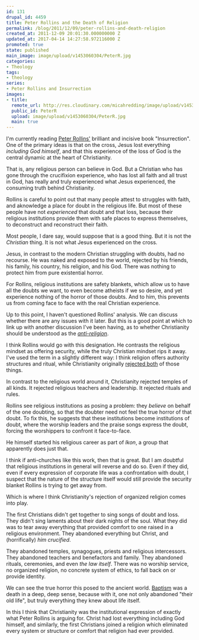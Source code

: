 ```yaml
---
id: 131
drupal_id: 4459
title: Peter Rollins and the Death of Religion
permalink: /blog/2011/12/09/peter-rollins-and-death-religion
created_at: 2011-12-09 20:01:30.000000000 Z
updated_at: 2017-04-14 14:27:58.972116000 Z
promoted: true
state: published
main_image: image/upload/v1453060304/PeterR.jpg
categories:
- Theology
tags:
- theology
series:
- Peter Rollins and Insurrection
images:
- title: 
  remote_url: http://res.cloudinary.com/micahredding/image/upload/v1453060304/PeterR.jpg
  public_id: PeterR
  upload: image/upload/v1453060304/PeterR.jpg
  main: true
---
```

I'm currently reading [Peter Rollins'](http://peterrollins.net/) brilliant and incisive book "Insurrection". One of the primary ideas is that on the cross, Jesus lost everything *including God himself*, and that this experience of the loss of God is the central dynamic at the heart of Christianity.

That is, any religious person can believe in God. But a Christian who has gone through the crucifixion experience, who has lost all faith and all trust in God, has really and truly experienced what Jesus experienced, the consuming truth behind Christianity.

Rollins is careful to point out that many people attest to struggles with faith, and aknowledge a place for doubt in the religious life. But most of these people have not *experienced* that doubt and that loss, because their religious institutions provide them with safe places to express themselves, to deconstruct and reconstruct their faith.

Most people, I dare say, would suppose that is a good thing. But it is not the *Christian* thing. It is not what Jesus experienced on the cross.

Jesus, in contrast to the modern Christian struggling with doubts, had no recourse. He was naked and exposed to the world, rejected by his friends, his family, his country, his religion, and his God. There was nothing to protect him from pure existential horror.

For Rollins, religious institutions are safety blankets, which allow us to have all the doubts we want, to even become atheists if we so desire, and yet experience nothing of the horror of those doubts. And to him, this prevents us from coming face to face with the real Christian experience.

Up to this point, I haven't questioned Rollins' analysis. We can discuss whether there are any issues with it later. But this is a good point at which to link up with another discussion I've been having, as to whether Christianity should be understood as the *[anti-religion](http://micahredding.com/blog/2011/10/02/christianity-against-religion)*.

I think Rollins would go with this designation. He contrasts the religious mindset as offering security, while the truly Christian mindset rips it away. I've used the term in a slightly different way: I think religion offers authority structures and ritual, while Christianity originally [rejected both](http://micahredding.com/blog/2011/10/02/christianity-against-religion) of those things. 

In contrast to the religious world around it, Christianity rejected temples of all kinds. It rejected religious teachers and leadership. It rejected rituals and rules.

Rollins see religious institutions as posing a problem: they *believe* on behalf of the one doubting, so that the doubter need not feel the true horror of that doubt. To fix this, he suggests that these institutions become institutions of doubt, where the worship leaders and the praise songs express the doubt, forcing the worshippers to confront it face-to-face.

He himself started his religious career as part of *Ikon*, a group that apparently does just that.

I think if anti-churches like this work, then that is great. But I am doubtful that religious institutions in general will reverse and do so. Even if they did, even if every expression of corporate life was a confrontation with doubt, I suspect that the nature of the structure itself would still provide the security blanket Rollins is trying to get away from.

Which is where I think Christianity's rejection of organized religion comes into play.

The first Christians didn't get together to sing songs of doubt and loss. They didn't sing laments about their dark nights of the soul. What they did was to tear away everything that provided comfort to one raised in a religious environment. They abandoned everything but Christ, and (horrifically) *him crucified*.

They abandoned temples, synagogues, priests and religious intercessors. They abandoned teachers and benefactors and family. They abandoned rituals, ceremonies, and even *the law itself*. There was no worship service, no organized religion, no concrete system of ethics, to fall back on or provide identity.

We can see the true horror this posed to the ancient world. [Baptism](http://micahredding.com/blog/2011/10/14/thought-baptism) was a death in a deep, deep sense, because with it, one not only abandoned "their old life", but truly everything they knew about life itself.

In this I think that Christianity was the institutional expression of exactly what Peter Rollins is arguing for. Christ had lost everything including God himself, and similarly, the first Christians joined a religion which eliminated every system or structure or comfort that religion had ever provided.
